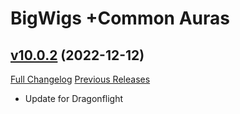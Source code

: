# BigWigs +Common Auras

## [v10.0.2](https://github.com/BigWigsMods/BigWigs_CommonAuras/tree/v10.0.2) (2022-12-12)
[Full Changelog](https://github.com/BigWigsMods/BigWigs_CommonAuras/compare/v10.0.1...v10.0.2) [Previous Releases](https://github.com/BigWigsMods/BigWigs_CommonAuras/releases)

- Update for Dragonflight  
